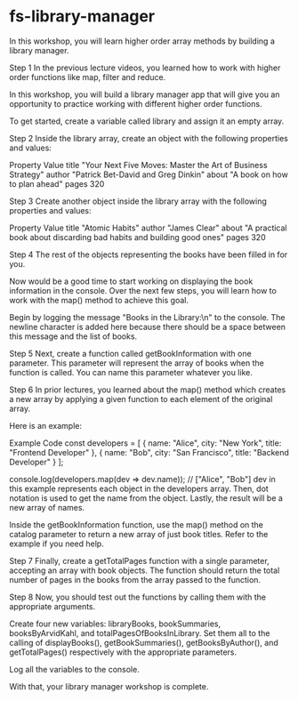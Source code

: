 # fs-library-manager

In this workshop, you will learn higher order array methods by building a library manager.

Step 1
In the previous lecture videos, you learned how to work with higher order functions like map, filter and reduce.

In this workshop, you will build a library manager app that will give you an opportunity to practice working with different higher order functions.

To get started, create a variable called library and assign it an empty array.

Step 2
Inside the library array, create an object with the following properties and values:

Property	Value
title	"Your Next Five Moves: Master the Art of Business Strategy"
author	"Patrick Bet-David and Greg Dinkin"
about	"A book on how to plan ahead"
pages	320

Step 3
Create another object inside the library array with the following properties and values:

Property	Value
title	"Atomic Habits"
author	"James Clear"
about	"A practical book about discarding bad habits and building good ones"
pages	320

Step 4
The rest of the objects representing the books have been filled in for you.

Now would be a good time to start working on displaying the book information in the console. Over the next few steps, you will learn how to work with the map() method to achieve this goal.

Begin by logging the message "Books in the Library:\n" to the console. The newline character is added here because there should be a space between this message and the list of books.

Step 5
Next, create a function called getBookInformation with one parameter. This parameter will represent the array of books when the function is called. You can name this parameter whatever you like.

Step 6
In prior lectures, you learned about the map() method which creates a new array by applying a given function to each element of the original array.

Here is an example:

Example Code
const developers = [
  { name: "Alice", city: "New York", title: "Frontend Developer" },
  { name: "Bob", city: "San Francisco", title: "Backend Developer" }
];

console.log(developers.map(dev => dev.name));
// ["Alice", "Bob"]
dev in this example represents each object in the developers array. Then, dot notation is used to get the name from the object. Lastly, the result will be a new array of names.

Inside the getBookInformation function, use the map() method on the catalog parameter to return a new array of just book titles. Refer to the example if you need help.

Step 7
Finally, create a getTotalPages function with a single parameter, accepting an array with book objects. The function should return the total number of pages in the books from the array passed to the function.

Step 8
Now, you should test out the functions by calling them with the appropriate arguments.

Create four new variables: libraryBooks, bookSummaries, booksByArvidKahl, and totalPagesOfBooksInLibrary. Set them all to the calling of displayBooks(), getBookSummaries(), getBooksByAuthor(), and getTotalPages() respectively with the appropriate parameters.

Log all the variables to the console.

With that, your library manager workshop is complete.
